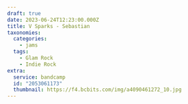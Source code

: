 ```yaml
---
draft: true
date: 2023-06-24T12:23:00.000Z
title: V Sparks - Sebastian
taxonomies:
  categories:
    - jams
  tags:
    - Glam Rock
    - Indie Rock
extra:
  service: bandcamp
  id: "2053061173"
  thumbnail: https://f4.bcbits.com/img/a4090461272_10.jpg
---
```

